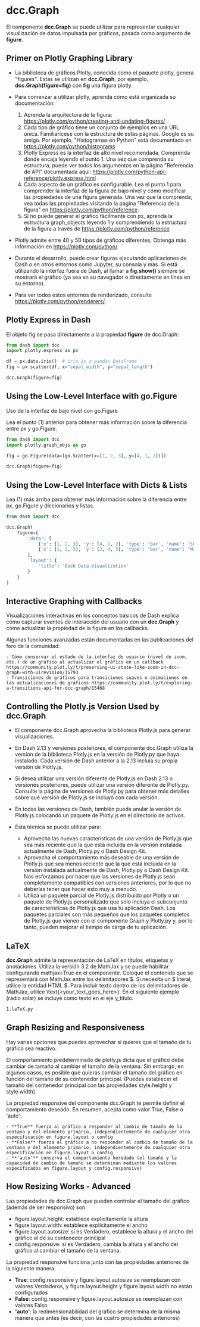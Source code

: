 # dcc.Graph

El componente **dcc.Graph** se puede utilizar para representar cualquier visualización de datos impulsada por gráficos, pasada como argumento de **figure**.

## Primer on Plotly Graphing Library

- La biblioteca de gráficos Plotly, conocida como el paquete plotly, genera "figures". Estas se utilizan en **dcc.Graph**, por ejemplo, **dcc.Graph(figure=fig)** con **fig** una figura plotly.

- Para comenzar a utilizar plotly, aprenda cómo está organizada su documentación:

    1. Aprenda la arquitectura de la figura: https://plotly.com/python/creating-and-updating-figures/
    2. Cada tipo de gráfico tiene un conjunto de ejemplos en una URL única. Familiarícese con la estructura de estas páginas. Google es su amigo. Por ejemplo, "Histogramas en Python" está documentado en https://plotly.com/python/histograms
    3. Plotly Express es la interfaz de alto nivel recomendada. Comprenda dónde encaja leyendo el punto 1. Una vez que comprenda su estructura, puede ver todos los argumentos en la página "Referencia de API" documentada aquí: https://plotly.com/python-api-reference/plotly.express.html
    4. Cada aspecto de un gráfico es configurable. Lea el punto 1 para comprender la interfaz de la figura de bajo nivel y cómo modificar las propiedades de una figura generada. Una vez que la comprenda, vea todas las propiedades visitando la página "Referencia de la figura" en https://plotly.com/python/reference.
    5. Si no puede generar el gráfico fácilmente con px, aprenda la estructura graph_objects leyendo 1 y comprendiendo la estructura de la figura a través de https://plotly.com/python/reference

- Plotly admite entre 40 y 50 tipos de gráficos diferentes. Obtenga más información en https://plotly.com/python/.
- Durante el desarrollo, puede crear figuras ejecutando aplicaciones de Dash o en otros entornos como Jupyter, su consola y más. Si está utilizando la interfaz fuera de Dash, al llamar a **fig.show()** siempre se mostrará el gráfico (ya sea en su navegador o directamente en línea en su entorno).
- Para ver todos estos entornos de renderizado, consulte https://plotly.com/python/renderers/.

## Plotly Express in Dash

El objeto fig se pasa directamente a la propiedad **figure** de dcc.Graph:

```python
from dash import dcc
import plotly.express as px

df = px.data.iris()  # iris is a pandas DataFrame
fig = px.scatter(df, x="sepal_width", y="sepal_length")

dcc.Graph(figure=fig)

```

## Using the Low-Level Interface with go.Figure

Uso de la interfaz de bajo nivel con go.Figure

Lea el punto (1) anterior para obtener más información sobre la diferencia entre px y go.Figure.

```python
from dash import dcc
import plotly.graph_objs as go

fig = go.Figure(data=[go.Scatter(x=[1, 2, 3], y=[4, 1, 2])])

dcc.Graph(figure=fig)

```

## Using the Low-Level Interface with Dicts & Lists

Lea (1) más arriba para obtener más información sobre la diferencia entre px, go.Figure y diccionarios y listas.

```python
from dash import dcc

dcc.Graph(
    figure={
        'data': [
            {'x': [1, 2, 3], 'y': [4, 1, 2], 'type': 'bar', 'name': 'SF'},
            {'x': [1, 2, 3], 'y': [2, 4, 5], 'type': 'bar', 'name': 'Montréal'},
        ],
        'layout': {
            'title': 'Dash Data Visualization'
        }
    }
)
```

## Interactive Graphing with Callbacks

Visualizaciones interactivas en los conceptos básicos de Dash explica cómo capturar eventos de interacción del usuario con un **dcc.Graph** y cómo actualizar la propiedad de la figura en los callbacks.

Algunas funciones avanzadas están documentadas en las publicaciones del foro de la comunidad:

    - Cómo conservar el estado de la interfaz de usuario (nivel de zoom, etc.) de un gráfico al actualizar el gráfico en un callback https://community.plot.ly/t/preserving-ui-state-like-zoom-in-dcc-graph-with-uirevision/15793
    - Transiciones de gráficos para transiciones suaves o animaciones en las actualizaciones de gráficos https://community.plot.ly/t/exploring-a-transitions-api-for-dcc-graph/15468

## Controlling the Plotly.js Version Used by dcc.Graph

- El componente dcc.Graph aprovecha la biblioteca Plotly.js para generar visualizaciones.
- En Dash 2.13 y versiones posteriores, el componente dcc.Graph utiliza la versión de la biblioteca Plotly.js en la versión de Plotly.py que haya instalado. Cada versión de Dash anterior a la 2.13 incluía su propia versión de Plotly.js.
- Si desea utilizar una versión diferente de Plotly.js en Dash 2.13 o versiones posteriores, puede utilizar una versión diferente de Plotly.py. Consulte la página de versiones de Plotly.py para obtener más detalles sobre qué versión de Plotly.js se incluyó con cada versión.
- En todas las versiones de Dash, también puede anular la versión de Plotly.js colocando un paquete de Plotly.js en el directorio de activos.
- Esta técnica se puede utilizar para:


    - Aprovecha las nuevas características de una versión de Plotly.js que sea más reciente que la que está
    incluida en la versión instalada actualmente de Dash, Plotly.py o Dash Design Kit.
    - Aprovecha el comportamiento más deseable de una versión de Plotly.js que sea menos reciente que la que está incluida en la versión instalada actualmente de Dash, Plotly.py o Dash Design Kit. Nos esforzamos por hacer que las versiones de Plotly.js sean completamente compatibles con versiones anteriores, por lo que no deberías tener que hacer esto muy a menudo.
    - Utiliza un paquete parcial de Plotly.js distribuido por Plotly o un paquete de Plotly.js personalizado que solo incluya el subconjunto de características de Plotly.js que usa tu aplicación Dash. Los paquetes parciales son más pequeños que los paquetes completos de Plotly.js que vienen con el componente Graph y Plotly.py y, por lo tanto, pueden mejorar el tiempo de carga de tu aplicación.

## LaTeX

**dcc.Graph** admite la representación de LaTeX en títulos, etiquetas y anotaciones. Utiliza la versión 3.2 de MathJax y se puede habilitar configurando mathjax=True en el componente. Coloque el contenido que se representará con MathJax entre los delimitadores $. Si necesita un $ literal, utilice la entidad HTML &#36;. Para incluir texto dentro de los delimitadores de MathJax, utilice \text{<your_text_goes_here>}. En el siguiente ejemplo (radio solar) se incluye como texto en el eje y_título.

```bash
1.laTeX.py
```

## Graph Resizing and Responsiveness

Hay varias opciones que puedes aprovechar si quieres que el tamaño de tu gráfico sea reactivo.

El comportamiento predeterminado de plotly.js dicta que el gráfico debe cambiar de tamaño al cambiar el tamaño de la ventana. Sin embargo, en algunos casos, es posible que quieras cambiar el tamaño del gráfico en función del tamaño de su contenedor principal. (Puedes establecer el tamaño del contenedor principal con las propiedades style.height y style.width).

La propiedad responsive del componente dcc.Graph te permite definir el comportamiento deseado. En resumen, acepta como valor True, False o 'auto':

    - **True** fuerza al gráfico a responder al cambio de tamaño de la ventana y del elemento primario, independientemente de cualquier otra especificación en figure.layout o config
    - **False** fuerza al gráfico a no responder al cambio de tamaño de la ventana y del elemento primario, independientemente de cualquier otra especificación en figure.layout o config
    - **'auto'** conserva el comportamiento heredado (el tamaño y la capacidad de cambio de tamaño se determinan mediante los valores especificados en figure.layout y config.responsive)

## How Resizing Works - Advanced

Las propiedades de dcc.Graph que pueden controlar el tamaño del gráfico (además de ser responsivo) son:

- figure.layout.height: establece explícitamente la altura
- figure.layout.width: establece explícitamente el ancho
- figure.layout.autosize: si es Verdadero, establece la altura y el ancho del gráfico al de su contenedor principal
- config.responsive: si es Verdadero, cambia la altura y el ancho del gráfico al cambiar el tamaño de la ventana.

La propiedad responsive funciona junto con las propiedades anteriores de la siguiente manera:

- **True**: config.responsive y figure.layout.autosize se reemplazan con valores Verdaderos, y figure.layout.height y figure.layout.width no están configurados
- **False**: config.responsive y figure.layout.autosize se reemplazan con valores Falso
- **'auto'**: la redimensionabilidad del gráfico se determina de la misma manera que antes (es decir, con las cuatro propiedades anteriores)
